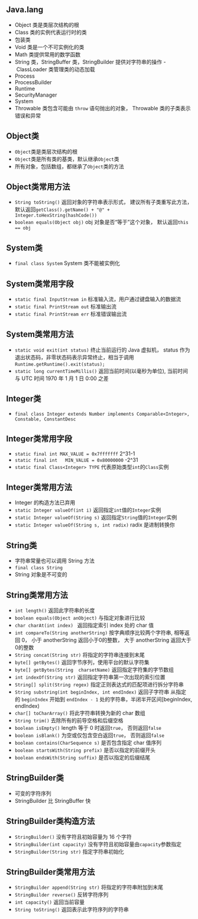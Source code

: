 
## Java.lang

- Object 类是类层次结构的根
- Class 类的实例代表运行时的类
- 包装类
- Void 类是一个不可实例化的类
- Math 类提供常用的数学函数
- String 类，StringBuffer 类，StringBuilder 提供对字符串的操作
- ClassLoader 类管理类的动态加载
- Process
- ProcessBuilder
- Runtime
- SecurityManager
- System
- Throwable 类包含可能由 `throw` 语句抛出的对象， Throwable 类的子类表示错误和异常

## Object类

- `Object`类是类层次结构的根
- `Object`类是所有类的基类，默认继承`Object`类
- 所有对象，包括数组，都继承了`Object`类的方法

## Object类常用方法

- `String toString()` 返回对象的字符串表示形式， 建议所有子类重写此方法， 默认返回`getClass().getName() + "@" + Integer.toHexString(hashCode())`
- `boolean equals(Object obj)` obj 对象是否“等于”这个对象， 默认返回`this == obj`

## System类

- `final class System` System 类不能被实例化 

## System类常用字段

- `static final InputStream in` 标准输入流，用户通过键盘输入的数据流
- `static final PrintStream out` 标准输出流
- `static final PrintStream err` 标准错误输出流

## System类常用方法

- `static void exit(int status)` 终止当前运行的 Java 虚拟机， status 作为退出状态码，非零状态码表示异常终止，相当于调用 `Runtime.getRuntime().exit(status);` 
- `static long currentTimeMillis()` 返回当前时间(以毫秒为单位), 当前时间与 UTC 时间 1970 年 1 月 1 日 0:00 之差

## Integer类

- `final class Integer extends Number implements Comparable<Integer>, Constable, ConstantDesc`

## Integer类常用字段

- `static final int MAX_VALUE = 0x7fffffff` 2^31-1
- `static final int   MIN_VALUE = 0x80000000` -2^31
- `static final Class<Integer> TYPE` 代表原始类型`int`的`Class`实例

## Integer类常用方法

- Integer 的构造方法已弃用
- `static Integer valueOf(int i)` 返回指定`int`值的`Integer`实例
- `static Integer valueOf(String s)` 返回指定`String`值的`Integer`实例
- `static Integer valueOf(String s, int radix)` radix 是进制转换你

## String类

- 字符串常量也可以调用 String 方法
- `final class String`
- String 对象是不可变的

## String类常用方法

- `int length()` 返回此字符串的长度
- `boolean equals(Object anObject)` 与指定对象进行比较
- `char charAt(int index) ` 返回指定索引 index 处的 char 值
- `int compareTo(String anotherString)` 按字典顺序比较两个字符串, 相等返回 0， 小于 anotherString 返回小于0的整数， 大于 anotherString 返回大于0的整数
- `String concat(String str)` 将指定的字符串连接到末尾
- `byte[] getBytes()` 返回字节序列，使用平台的默认字符集
- `byte[] getBytes(String  charsetName)` 返回指定字符集的字节数组
- `int indexOf(String str)` 返回指定字符串第一次出现的索引位置
- `String[] split(String regex)` 指定正则表达式的匹配项进行拆分字符串
- `String substring(int beginIndex, int endIndex)` 返回子字符串 从指定的 `beginIndex` 开始到 `endIndex - 1` 处的字符串，半闭半开区间\[beginIndex, endIndex)
- `char[] toCharArray()` 将此字符串转换为新的 char 数组
- `String trim()` 去除所有的前导空格和后缀空格
- `boolean isEmpty()` length 等于 0 时返回`true`， 否则返回`false`
- `boolean isBlank()` 为空或仅包含空白返回`true`， 否则返回`false`
- `boolean contains(CharSequence s)` 是否包含指定 char 值序列
- `boolean startsWith(String prefix)` 是否以指定的前缀开头
- `boolean endsWith(String suffix)` 是否以指定的后缀结尾

## StringBuilder类

- 可变的字符序列
- StringBuilder 比 StringBuffer 快

## StringBuilder类构造方法

- `StringBuilder()` 没有字符且初始容量为 16 个字符 
- `StringBuilder(int capacity)` 没有字符且初始容量由`capacity`参数指定
- `StringBuilder(String str)` 指定字符串初始化

## StringBuilder类常用方法

- `StringBuilder append(String str)`  将指定的字符串附加到末尾
- `StringBuilder reverse()` 反转字符序列
- `int capacity()` 返回当前容量
- `String toString()` 返回表示此字符序列的字符串


 
 



